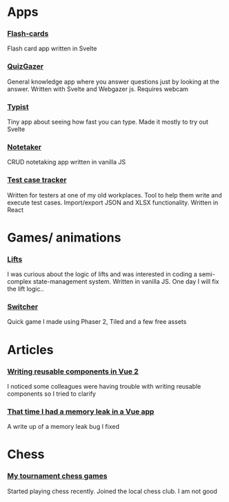# Apps
### [Flash-cards](https://flash-cards-six.vercel.app)
Flash card app written in Svelte
### [QuizGazer](https://quiz-gazer.vercel.app)
General knowledge app where you answer questions just by looking at the answer. Written with Svelte and Webgazer js. Requires webcam

### [Typist](https://typist.liamsain.vercel.app/)
Tiny app about seeing how fast you can type. Made it mostly to try out Svelte

### [Notetaker](https://liamsain.github.io/notetaker)
CRUD notetaking app written in vanilla JS

### [Test case tracker](https://liamsain.github.io/test-case-tracker/)
Written for testers at one of my old workplaces. Tool to help them write and execute test cases. Import/export JSON and XLSX functionality. Written in React


# Games/ animations
### [Lifts](https://liamsain.github.io/lift-system)
I was curious about the logic of lifts and was interested in coding a semi-complex state-management system. Written in vanilla JS. One day I will fix the lift logic.. 

### [Switcher](https://liamsain.github.io/switcher)
Quick game I made using Phaser 2, Tiled and a few free assets

# Articles
### [Writing reusable components in Vue 2](/reusable-components)
I noticed some colleagues were having trouble with writing reusable components so I tried to clarify
### [That time I had a memory leak in a Vue app](/vue-memory-leak)
A write up of a memory leak bug I fixed

# Chess
### [My tournament chess games](https://liamsain.github.io/my-chess-games)
Started playing chess recently. Joined the local chess club. I am not good